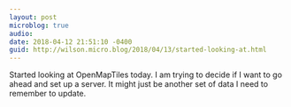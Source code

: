 ```yaml
---
layout: post
microblog: true
audio: 
date: 2018-04-12 21:51:10 -0400
guid: http://wilson.micro.blog/2018/04/13/started-looking-at.html
---
```

Started looking at OpenMapTiles today. I am trying to decide if I want to go ahead and set up a server. It might just be another set of data I need to remember to update. 
